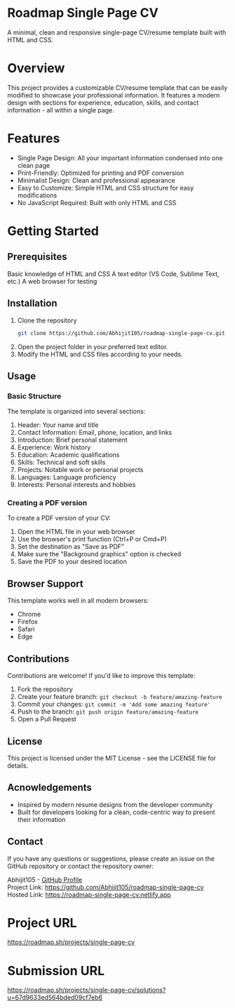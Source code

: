 # Roadmap Single Page CV
A minimal, clean and responsive single-page CV/resume template built with HTML and CSS.

# Overview
This project provides a customizable CV/resume template that can be easily modified to showcase your professional information. It features a modern design with sections for experience, education, skills, and contact information - all within a single page.

# Features
- Single Page Design: All your important information condensed into one clean page
- Print-Friendly: Optimized for printing and PDF conversion
- Minimalist Design: Clean and professional appearance
- Easy to Customize: Simple HTML and CSS structure for easy modifications
- No JavaScript Required: Built with only HTML and CSS

# Getting Started

## Prerequisites
Basic knowledge of HTML and CSS
A text editor (VS Code, Sublime Text, etc.)
A web browser for testing

## Installation
1. Clone the repository
   ```bash
   git clone https://github.com/Abhijit105/roadmap-single-page-cv.git
   ```
2. Open the project folder in your preferred text editor.
3. Modify the HTML and CSS files according to your needs.

## Usage

### Basic Structure
The template is organized into several sections:

1. Header: Your name and title
2. Contact Information: Email, phone, location, and links
3. Introduction: Brief personal statement
4. Experience: Work history
5. Education: Academic qualifications
6. Skills: Technical and soft skills
7. Projects: Notable work or personal projects
8. Languages: Language proficiency
9. Interests: Personal interests and hobbies

### Creating a PDF version
To create a PDF version of your CV:

1. Open the HTML file in your web browser
2. Use the browser's print function (Ctrl+P or Cmd+P)
3. Set the destination as "Save as PDF"
4. Make sure the "Background graphics" option is checked
5. Save the PDF to your desired location

## Browser Support
This template works well in all modern browsers:

- Chrome
- Firefox
- Safari
- Edge

## Contributions
Contributions are welcome! If you'd like to improve this template:

1. Fork the repository
2. Create your feature branch: `git checkout -b feature/amazing-feature`
3. Commit your changes: `git commit -m 'Add some amazing feature'`
4. Push to the branch: `git push origin feature/amazing-feature`
5. Open a Pull Request

## License
This project is licensed under the MIT License - see the LICENSE file for details.

## Acnowledgements
- Inspired by modern resume designs from the developer community
- Built for developers looking for a clean, code-centric way to present their information

## Contact
If you have any questions or suggestions, please create an issue on the GitHub repository or contact the repository owner:

Abhijit105 - [GitHub Profile](https://github.com/Abhijit105)\
Project Link: https://github.com/Abhijit105/roadmap-single-page-cv \
Hosted Link: https://roadmap-single-page-cv.netlify.app

# Project URL
https://roadmap.sh/projects/single-page-cv

# Submission URL
https://roadmap.sh/projects/single-page-cv/solutions?u=67d9633ed564bded09cf7eb6
